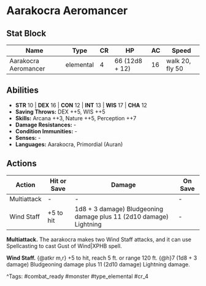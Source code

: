 # Aarakocra Aeromancer

## Stat Block

| Name | Type | CR | HP | AC | Speed |
|------|------|----|----|----|-------|
| Aarakocra Aeromancer | elemental | 4 | 66 (12d8 + 12) | 16 | walk 20, fly 50 |

## Abilities

- **STR** 10 | **DEX** 16 | **CON** 12 | **INT** 13 | **WIS** 17 | **CHA** 12
- **Saving Throws:** DEX ++5, WIS ++5  
- **Skills:** Arcana ++3, Nature ++5, Perception ++7  
- **Damage Resistances:** -  
- **Condition Immunities:** -  
- **Senses:** -  
- **Languages:** Aarakocra, Primordial (Auran)


## Actions

| Action | Hit or Save | Damage | On Save |
|--------|--------------|--------|----------|
| Multiattack | - | - | - |
| Wind Staff | +5 to hit | 1d8 + 3 damage) Bludgeoning damage plus 11 (2d10 damage) Lightning | - |

**Multiattack.** The aarakocra makes two Wind Staff attacks, and it can use Spellcasting to cast Gust of Wind|XPHB spell.

**Wind Staff.** {@atkr m,r} +5 to hit, reach 5 ft. or range 120 ft. {@h}7 (1d8 + 3 damage) Bludgeoning damage plus 11 (2d10 damage) Lightning damage.


^Tags: #combat_ready #monster #type_elemental #cr_4